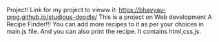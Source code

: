 Project!
Link for my project to vieww it:
https://bhavyav-prog.github.io/studious-doodle/
This is a project on Web development A Recipe Finder!!!
You can add more recipes to it as per your choices in main.js file.
And you can also print the recipe.
It contains html,css,js.
